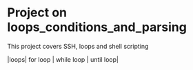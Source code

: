 # Project on loops_conditions_and_parsing

This project covers SSH, loops and shell scripting

|loops| for loop | while loop | until loop|

